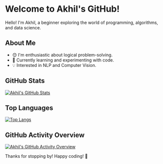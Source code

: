 # Welcome to Akhil's GitHub!

Hello! I'm Akhil, a beginner exploring the world of programming, algorithms, and data science.

## About Me

- 😊 I'm enthusiastic about logical problem-solving.
- 🌱 Currently learning and experimenting with code.
- 💡 Interested in NLP and Computer Vision.

## GitHub Stats

[![Akhil's GitHub Stats](https://github-readme-stats.vercel.app/api?username=akgupta1337&show_icons=true&theme=radical)](https://github.com/akgupta1337)

## Top Languages

[![Top Langs](https://github-readme-stats.vercel.app/api/top-langs/?username=akgupta1337&layout=compact)](https://github.com/akgupta1337)

## GitHub Activity Overview

[![Akhil's GitHub Activity Overview](https://profile-summary-for-github.com/user/akgupta1337)](https://github.com/akgupta1337)


Thanks for stopping by! Happy coding! 🚀

<!---
akgupta1337/akgupta1337 is a ✨ special ✨ repository because its `README.md` (this file) appears on your GitHub profile.
You can click the Preview link to take a look at your changes.
--->
